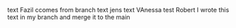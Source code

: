 text Fazil ccomes from branch
text jens
text VAnessa
test Robert
I wrote this text in my branch and merge it to the main